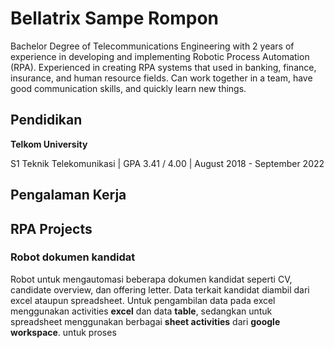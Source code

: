 # Bellatrix Sampe Rompon

Bachelor Degree of Telecommunications Engineering with 2 years of experience in developing and implementing Robotic Process Automation (RPA). Experienced in creating RPA systems that used in banking, finance, insurance, and human resource fields. Can work together in a team, have good communication skills, and quickly learn new things.

## Pendidikan
**Telkom University**

S1 Teknik Telekomunikasi | GPA 3.41 / 4.00 | August 2018 - September 2022

## Pengalaman Kerja


## RPA Projects
### Robot dokumen kandidat
Robot untuk mengautomasi beberapa dokumen kandidat seperti CV, candidate overview, 
dan offering letter. Data terkait kandidat diambil dari excel ataupun spreadsheet.
Untuk pengambilan data pada excel menggunakan activities **excel** dan data **table**, 
sedangkan untuk spreadsheet menggunakan berbagai **sheet activities** dari **google workspace**.
untuk proses 



